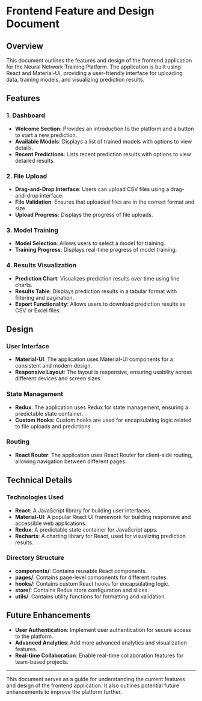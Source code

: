 # Frontend Feature and Design Document

## Overview
This document outlines the features and design of the frontend application for the Neural Network Training Platform. The application is built using React and Material-UI, providing a user-friendly interface for uploading data, training models, and visualizing prediction results.

## Features

### 1. Dashboard
- **Welcome Section**: Provides an introduction to the platform and a button to start a new prediction.
- **Available Models**: Displays a list of trained models with options to view details.
- **Recent Predictions**: Lists recent prediction results with options to view detailed results.

### 2. File Upload
- **Drag-and-Drop Interface**: Users can upload CSV files using a drag-and-drop interface.
- **File Validation**: Ensures that uploaded files are in the correct format and size.
- **Upload Progress**: Displays the progress of file uploads.

### 3. Model Training
- **Model Selection**: Allows users to select a model for training.
- **Training Progress**: Displays real-time progress of model training.

### 4. Results Visualization
- **Prediction Chart**: Visualizes prediction results over time using line charts.
- **Results Table**: Displays prediction results in a tabular format with filtering and pagination.
- **Export Functionality**: Allows users to download prediction results as CSV or Excel files.

## Design

### User Interface
- **Material-UI**: The application uses Material-UI components for a consistent and modern design.
- **Responsive Layout**: The layout is responsive, ensuring usability across different devices and screen sizes.

### State Management
- **Redux**: The application uses Redux for state management, ensuring a predictable state container.
- **Custom Hooks**: Custom hooks are used for encapsulating logic related to file uploads and predictions.

### Routing
- **React Router**: The application uses React Router for client-side routing, allowing navigation between different pages.

## Technical Details

### Technologies Used
- **React**: A JavaScript library for building user interfaces.
- **Material-UI**: A popular React UI framework for building responsive and accessible web applications.
- **Redux**: A predictable state container for JavaScript apps.
- **Recharts**: A charting library for React, used for visualizing prediction results.

### Directory Structure
- **components/**: Contains reusable React components.
- **pages/**: Contains page-level components for different routes.
- **hooks/**: Contains custom React hooks for encapsulating logic.
- **store/**: Contains Redux store configuration and slices.
- **utils/**: Contains utility functions for formatting and validation.

## Future Enhancements
- **User Authentication**: Implement user authentication for secure access to the platform.
- **Advanced Analytics**: Add more advanced analytics and visualization features.
- **Real-time Collaboration**: Enable real-time collaboration features for team-based projects.

---

This document serves as a guide for understanding the current features and design of the frontend application. It also outlines potential future enhancements to improve the platform further. 